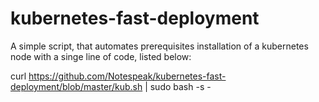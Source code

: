 # kubernetes-fast-deployment
A simple script, that automates prerequisites installation of a kubernetes node with a singe line of code, listed below:


curl https://github.com/Notespeak/kubernetes-fast-deployment/blob/master/kub.sh | sudo bash -s -
